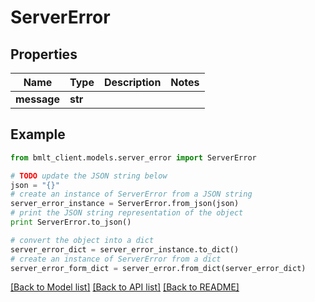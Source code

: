 # ServerError


## Properties
Name | Type | Description | Notes
------------ | ------------- | ------------- | -------------
**message** | **str** |  | 

## Example

```python
from bmlt_client.models.server_error import ServerError

# TODO update the JSON string below
json = "{}"
# create an instance of ServerError from a JSON string
server_error_instance = ServerError.from_json(json)
# print the JSON string representation of the object
print ServerError.to_json()

# convert the object into a dict
server_error_dict = server_error_instance.to_dict()
# create an instance of ServerError from a dict
server_error_form_dict = server_error.from_dict(server_error_dict)
```
[[Back to Model list]](../README.md#documentation-for-models) [[Back to API list]](../README.md#documentation-for-api-endpoints) [[Back to README]](../README.md)


